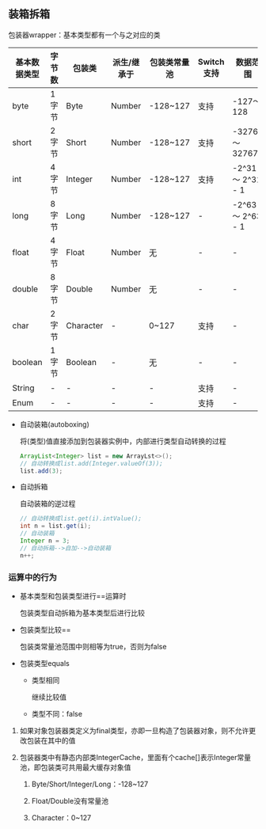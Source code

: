 ## 装箱拆箱

包装器wrapper：基本类型都有一个与之对应的类

基本数据类型|字节数|包装类|派生/继承于|包装类常量池|Switch支持|数据范围|默认值
---|---|---|---|---|---|---|---
byte|1字节|Byte|Number|-128~127|支持|-127～128|0
short|2字节|Short|Number|-128~127|支持|-32768～32767|0
int|4字节|Integer|Number|-128~127|支持|-2^31 ～ 2^31 - 1|0
long|8字节|Long|Number|-128~127|-|-2^63 ～ 2^63 - 1|0L
float|4字节|Float|Number|无|-|-|0.0f
double|8字节|Double|Number|无|-|-|0.0d
char|2字节|Character|-|0~127|支持|-|\u0000
boolean|1字节|Boolean|-|无|-|-|false
String|-|-|-|-|支持|-|null
Enum|-|-|-|-|支持|-|-


* 自动装箱(autoboxing)
  
    将(类型)值直接添加到包装器实例中，内部进行类型自动转换的过程
  
    ```java
    ArrayList<Integer> list = new ArrayLst<>();
    // 自动转换成list.add(Integer.valueOf(3));
    list.add(3);
    ```

* 自动拆箱
  
    自动装箱的逆过程
  
    ```java
    // 自动转换成list.get(i).intValue();
    int n = list.get(i);
    // 自动装箱
    Integer n = 3;
    // 自动拆箱-->自加-->自动装箱
    n++;
    ```
  
### 运算中的行为

* 基本类型和包装类型进行==运算时

    包装类型自动拆箱为基本类型后进行比较

* 包装类型比较==

    包装类常量池范围中则相等为true，否则为false

* 包装类型equals

    * 类型相同
    
        继续比较值

    * 类型不同：false

1. 如果对象包装器类定义为final类型，亦即一旦构造了包装器对象，则不允许更改包装在其中的值    
   
2. 包装器类中有静态内部类IntegerCache，里面有个cache[]表示Integer常量池，即包装类可共用最大缓存对象值

    1. Byte/Short/Integer/Long：-128~127
     
    2. Float/Double没有常量池
       
    3. Character：0~127
